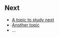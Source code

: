 
## Next

 * [A topic to study next](topics/_topic/_unit/index.md)
 * [Another topic](topics/_topic/_unit/index.md)
 * ...